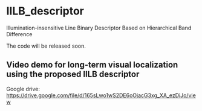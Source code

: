 # IILB_descriptor
Illumination-insensitive Line Binary Descriptor Based on Hierarchical Band Difference

The code will be released soon.


## Video demo for long-term visual localization using the proposed IILB descriptor
Google drive: https://drive.google.com/file/d/165sLwo1wS2DE6oOjacG3xg_XA_ezDiJo/view
